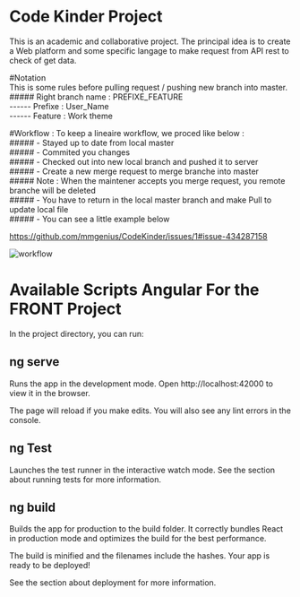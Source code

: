 # Code Kinder Project

This is an academic and collaborative project. 
The principal idea is to create a Web platform and some specific langage to make request from API rest to check of get data. 

#Notation <br/> 
This is some rules before pulling request / pushing new branch into master. <br/>
    ##### Right branch name : PREFIXE_FEATURE <br/>
            ------ Prefixe : User_Name <br/>
            ------ Feature : Work theme <br/>

#Workflow : 
To keep a lineaire workflow, we proced like below : <br/>
    ##### - Stayed up to date from local master<br/>
    ##### - Commited you changes <br/>
    ##### - Checked out into new local branch and pushed it to server<br/>
    ##### - Create a new merge request to merge branche into master<br/>
    ##### Note : When the maintener accepts you merge request, you remote branche will be deleted<br/>
    ##### - You have to return in the local master branch and make Pull to update local file <br/>
    ##### - You can see a little example below <br/>
    
https://github.com/mmgenius/CodeKinder/issues/1#issue-434287158


![workflow](https://user-images.githubusercontent.com/11133767/56291834-4ffad180-6126-11e9-8975-68e9c4c6af40.JPG)


# Available Scripts Angular For the FRONT Project
In the project directory, you can run:

## ng serve
Runs the app in the development mode.
Open http://localhost:42000 to view it in the browser.

The page will reload if you make edits.
You will also see any lint errors in the console.

## ng Test
Launches the test runner in the interactive watch mode.
See the section about running tests for more information.

## ng build
Builds the app for production to the build folder.
It correctly bundles React in production mode and optimizes the build for the best performance.

The build is minified and the filenames include the hashes.
Your app is ready to be deployed!

See the section about deployment for more information.
